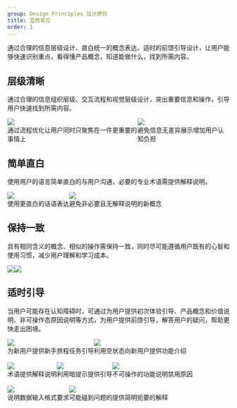 ```yaml
---
group: Design Principles 设计原则
title: 显而易见
order: 1
---
```


通过合理的信息层级设计、直白统一的概念表达、适时的前馈引导设计，让用户能够快速识别重点，看得懂产品概念，知道能做什么，找到所需内容。

## 层级清晰

通过合理的信息组织层级、交互流程和视觉层级设计，突出重要信息和操作，引导用户快速找到所需内容。

<div style="display: flex">
  <div>
    <img src="https://mdn.alipayobjects.com/oceanbase_design/afts/img/NheIT624zV4AAAAAAAAAAAAADv3-AQBr/original" />
    <div class="image-description"><Do></Do></div>
    <div class="image-description">通过流程优化让用户同时只聚焦在一件更重要的事情上</div>
  </div>
  <div>
    <img src="https://mdn.alipayobjects.com/oceanbase_design/afts/img/u0R0SKSdnFQAAAAAAAAAAAAADv3-AQBr/original" />
    <div class="image-description"><Donot></Donot></div>
    <div class="image-description">避免信息无差异展示增加用户认知负担</div>
  </div>
</div>

## 简单直白

使用用户的语言简单直白的与用户沟通，必要的专业术语需提供解释说明。

<div style="display: flex">
  <div>
    <img src="https://mdn.alipayobjects.com/oceanbase_design/afts/img/eVqNRqeUzskAAAAAAAAAAAAADv3-AQBr/original" />
    <div class="image-description"><Do></Do></div>
    <div class="image-description">使用更直白的话语表达</div>
  </div>
  <div>
    <img src="https://mdn.alipayobjects.com/oceanbase_design/afts/img/U-5bSL3yMhcAAAAAAAAAAAAADv3-AQBr/original" />
    <div class="image-description"><Donot></Donot></div>
    <div class="image-description">避免非必要且无解释说明的新概念</div>
  </div>
</div>

## 保持一致

具有相同含义的概念、相似的操作需保持一致，同时尽可能遵循用户既有的心智和使用习惯，减少用户理解和学习成本。

<div style="display: flex">
  <div>
    <img src="https://mdn.alipayobjects.com/oceanbase_design/afts/img/iGhMRJUVsQcAAAAAAAAAAAAADv3-AQBr/original" />
    <div class="image-description"><Do></Do></div>
  </div>
  <div>
    <img src="https://mdn.alipayobjects.com/oceanbase_design/afts/img/wGxoTLm8is8AAAAAAAAAAAAADv3-AQBr/original" />
    <div class="image-description"><Donot></Donot></div>
  </div>
</div>

## 适时引导

当用户可能存在认知障碍时，可通过为用户提供初次体验引导、产品概念和价值说明、非可操作态原因说明等方式，为用户提供前馈引导，解答用户的疑问，帮助更快走出困境。

<div style="display: flex">
  <div>
    <img src="https://mdn.alipayobjects.com/oceanbase_design/afts/img/q7JMTa6qVcQAAAAAAAAAAAAADv3-AQBr/original" />
    <div class="image-description-center">为新用户提供新手旅程任务引导</div>
  </div>
  <div>
    <img src="https://mdn.alipayobjects.com/oceanbase_design/afts/img/ei2CTJU3NdcAAAAAAAAAAAAADv3-AQBr/original" />
    <div class="image-description-center">利用空状态向新用户提供功能介绍</div>
  </div>
</div>
<br />
<div style="display: flex">
  <div>
    <img src="https://mdn.alipayobjects.com/oceanbase_design/afts/img/mddzSJ3xQ3gAAAAAAAAAAAAADv3-AQBr/original" />
    <div class="image-description-center">术语提供解释说明</div>
  </div>
  <div>
    <img src="https://mdn.alipayobjects.com/oceanbase_design/afts/img/y98JTLcOU6IAAAAAAAAAAAAADv3-AQBr/original" />
    <div class="image-description-center">利用暗提示提供引导</div>
  </div>
  <div>
    <img src="https://mdn.alipayobjects.com/oceanbase_design/afts/img/g_hlQKBQcsoAAAAAAAAAAAAADv3-AQBr/original" />
    <div class="image-description-center">不可操作的功能说明禁用原因</div>
  </div>
</div>
<br />
<div style="display: flex">
  <div>
    <img src="https://mdn.alipayobjects.com/oceanbase_design/afts/img/bmWFRa4i7x0AAAAAAAAAAAAADv3-AQBr/original" />
    <div class="image-description-center">说明数据输入格式要求</div>
  </div>
  <div>
  <img src="https://mdn.alipayobjects.com/oceanbase_design/afts/img/VLyhSak9WxIAAAAAAAAAAAAADv3-AQBr/original" />
  <div class="image-description-center">可能碰到问题的提供简明扼要的解释</div>
</div>
</div>
